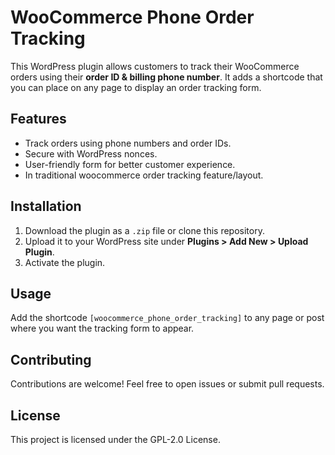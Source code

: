 # WooCommerce Phone Order Tracking

This WordPress plugin allows customers to track their WooCommerce orders using their **order ID & billing phone number**. It adds a shortcode that you can place on any page to display an order tracking form.

## Features
- Track orders using phone numbers and order IDs.
- Secure with WordPress nonces.
- User-friendly form for better customer experience.
- In traditional woocommerce order tracking feature/layout.

## Installation
1. Download the plugin as a `.zip` file or clone this repository.
2. Upload it to your WordPress site under **Plugins > Add New > Upload Plugin**.
3. Activate the plugin.

## Usage
Add the shortcode `[woocommerce_phone_order_tracking]` to any page or post where you want the tracking form to appear.

## Contributing
Contributions are welcome! Feel free to open issues or submit pull requests.

## License
This project is licensed under the GPL-2.0 License.
